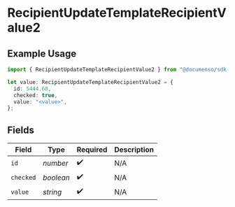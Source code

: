 # RecipientUpdateTemplateRecipientValue2

## Example Usage

```typescript
import { RecipientUpdateTemplateRecipientValue2 } from "@documenso/sdk-typescript/models/operations";

let value: RecipientUpdateTemplateRecipientValue2 = {
  id: 5444.68,
  checked: true,
  value: "<value>",
};
```

## Fields

| Field              | Type               | Required           | Description        |
| ------------------ | ------------------ | ------------------ | ------------------ |
| `id`               | *number*           | :heavy_check_mark: | N/A                |
| `checked`          | *boolean*          | :heavy_check_mark: | N/A                |
| `value`            | *string*           | :heavy_check_mark: | N/A                |